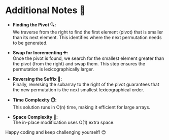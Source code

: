 # Additional Notes 📝

- **Finding the Pivot 🔍:**  
  We traverse from the right to find the first element (pivot) that is smaller than its next element. This identifies where the next permutation needs to be generated.

- **Swap for Incrementing ➕:**  
  Once the pivot is found, we search for the smallest element greater than the pivot (from the right) and swap them. This step ensures the permutation is lexicographically larger.

- **Reversing the Suffix 🔄:**  
  Finally, reversing the subarray to the right of the pivot guarantees that the new permutation is the next smallest lexicographical order.

- **Time Complexity ⏱️:**  
  This solution runs in O(n) time, making it efficient for large arrays.

- **Space Complexity 🚀:**  
  The in-place modification uses O(1) extra space.

Happy coding and keep challenging yourself! 😊
